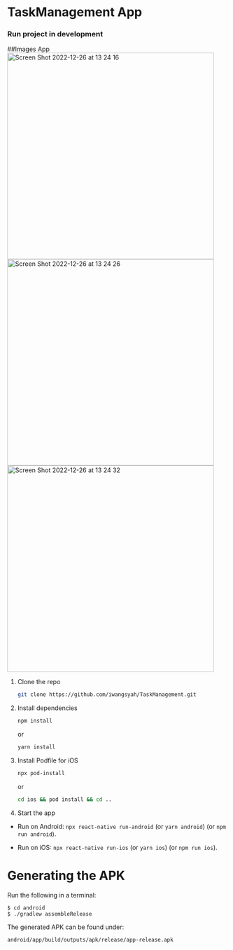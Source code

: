 # TaskManagement App

### Run project in development

##Images App
<img width="472" alt="Screen Shot 2022-12-26 at 13 24 16" src="https://user-images.githubusercontent.com/31063335/209511780-b9a25b64-2804-4dc4-b334-b49954a760ea.png">
<img width="472" alt="Screen Shot 2022-12-26 at 13 24 26" src="https://user-images.githubusercontent.com/31063335/209511811-fd21d0a3-7a1d-4b51-8c5b-b4de1e48b93b.png">
<img width="472" alt="Screen Shot 2022-12-26 at 13 24 32" src="https://user-images.githubusercontent.com/31063335/209511835-222555d5-70c0-4e1a-ac13-a7adadab50d9.png">


1. Clone the repo
   ```sh
   git clone https://github.com/iwangsyah/TaskManagement.git
   ```
2. Install dependencies
   ```sh
   npm install
   ```
   or
   
   ```sh
   yarn install
   ```
3. Install Podfile for iOS
   ```sh
   npx pod-install
   ```
    or
  
   ```sh
   cd ios && pod install && cd ..
   ```
4. Start the app
  - Run on Android: `npx react-native run-android` (or `yarn android`)  (or `npm run android`).

  - Run on iOS: `npx react-native run-ios` (or `yarn ios`) (or `npm run ios`).


# Generating the APK
Run the following in a terminal:

```
$ cd android
$ ./gradlew assembleRelease
```

The generated APK can be found under:
```
android/app/build/outputs/apk/release/app-release.apk
```
